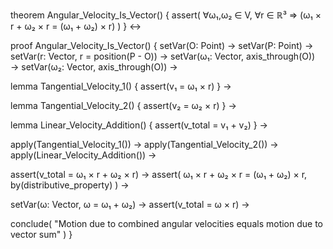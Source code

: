 theorem Angular_Velocity_Is_Vector() {
  assert(
    ∀ω₁,ω₂ ∈ V, ∀r ∈ ℝ³ ⇒ 
    (ω₁ × r + ω₂ × r = (ω₁ + ω₂) × r)
  )
} ↔

proof Angular_Velocity_Is_Vector() {
  setVar(O: Point) →
  setVar(P: Point) →
  setVar(r: Vector, r = position(P - O)) →
  setVar(ω₁: Vector, axis_through(O)) →
  setVar(ω₂: Vector, axis_through(O)) →
  
  lemma Tangential_Velocity_1() {
    assert(v₁ = ω₁ × r)
  } →
  
  lemma Tangential_Velocity_2() {
    assert(v₂ = ω₂ × r)
  } →
  
  lemma Linear_Velocity_Addition() {
    assert(v_total = v₁ + v₂)
  } →
  
  apply(Tangential_Velocity_1()) →
  apply(Tangential_Velocity_2()) →
  apply(Linear_Velocity_Addition()) →
  
  assert(v_total = ω₁ × r + ω₂ × r) →
  assert(
    ω₁ × r + ω₂ × r = (ω₁ + ω₂) × r,
    by(distributive_property)
  ) →
  
  setVar(ω: Vector, ω = ω₁ + ω₂) →
  assert(v_total = ω × r) →
  
  conclude(
    "Motion due to combined angular velocities equals motion due to vector sum"
  )
}